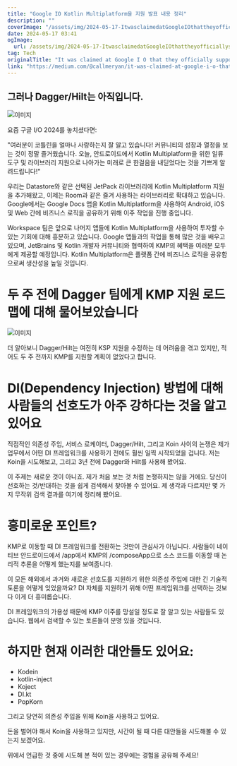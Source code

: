```yaml
---
title: "Google IO Kotlin Multiplatform을 지원 발표 내용 정리"
description: ""
coverImage: "/assets/img/2024-05-17-ItwasclaimedatGoogleIOthattheyofficiallysupportKotlinMultiplatform_0.png"
date: 2024-05-17 03:41
ogImage: 
  url: /assets/img/2024-05-17-ItwasclaimedatGoogleIOthattheyofficiallysupportKotlinMultiplatform_0.png
tag: Tech
originalTitle: "It was claimed at Google I O that they officially support Kotlin Multiplatform"
link: "https://medium.com/@callmeryan/it-was-claimed-at-google-i-o-that-they-officially-support-kotlin-multiplatform-545b2178b638"
---
```



## 그러나 Dagger/Hilt는 아직입니다.

![이미지](/assets/img/2024-05-17-ItwasclaimedatGoogleIOthattheyofficiallysupportKotlinMultiplatform_0.png)

요즘 구글 I/O 2024를 놓치셨다면:

"여러분이 코틀린을 얼마나 사랑하는지 잘 알고 있습니다! 커뮤니티의 성장과 열정을 보는 것이 정말 즐거웠습니다. 오늘, 안드로이드에서 Kotlin Multiplatform을 위한 일류 도구 및 라이브러리 지원으로 나아가는 미래로 큰 한걸음을 내딛었다는 것을 기쁘게 알려드립니다!"

<div class="content-ad"></div>

우리는 Datastore와 같은 선택된 JetPack 라이브러리에 Kotlin Multiplatform 지원을 추가해왔고, 이제는 Room과 같은 즐겨 사용하는 라이브러리로 확대하고 있습니다. Google에서는 Google Docs 앱을 Kotlin Multiplatform을 사용하여 Android, iOS 및 Web 간에 비즈니스 로직을 공유하기 위해 이주 작업을 진행 중입니다.

Workspace 팀은 앞으로 나머지 앱들에 Kotlin Multiplatform을 사용하여 투자할 수 있는 기회에 대해 흥분하고 있습니다. Google 앱들과의 작업을 통해 많은 것을 배우고 있으며, JetBrains 및 Kotlin 개발자 커뮤니티와 협력하여 KMP의 혜택을 여러분 모두에게 제공할 예정입니다. Kotlin Multiplatform은 플랫폼 간에 비즈니스 로직을 공유함으로써 생산성을 높일 것입니다.

# 두 주 전에 Dagger 팀에게 KMP 지원 로드맵에 대해 물어보았습니다

![이미지](/assets/img/2024-05-17-ItwasclaimedatGoogleIOthattheyofficiallysupportKotlinMultiplatform_1.png)

<div class="content-ad"></div>

더 알아보니 Dagger/Hilt는 여전히 KSP 지원을 수정하는 데 어려움을 겪고 있지만, 적어도 두 주 전까지 KMP를 지원할 계획이 없었다고 합니다.

# DI(Dependency Injection) 방법에 대해 사람들의 선호도가 아주 강하다는 것을 알고 있어요

직접적인 의존성 주입, 서비스 로케이터, Dagger/Hilt, 그리고 Koin 사이의 논쟁은 제가 업무에서 어떤 DI 프레임워크를 사용하기 전에도 훨씬 일찍 시작되었을 겁니다. 저는 Koin을 시도해보고, 그리고 3년 전에 Dagger와 Hilt를 사용해 봤어요.

이 주제는 새로운 것이 아니죠. 제가 처음 보는 것 처럼 논쟁하지는 않을 거에요. 당신이 선호하는 것/반대하는 것을 쉽게 검색해서 찾아볼 수 있어요. 제 생각과 다르지만 몇 가지 무작위 검색 결과를 여기에 정리해 봤어요.

<div class="content-ad"></div>

# 흥미로운 포인트?

KMP로 이동할 때 DI 프레임워크를 전환하는 것만이 관심사가 아닙니다. 사람들이 네이티브 안드로이드에서 /app에서 KMP의 /composeApp으로 소스 코드를 이동할 때 논리적 추론을 어떻게 했는지를 보여줍니다.

이 모든 해외에서 과거와 새로운 선호도를 지원하기 위한 의존성 주입에 대한 긴 기술적 토론을 어떻게 잊었을까요? DI 자체를 지원하기 위해 어떤 프레임워크를 선택하는 것보다 이게 더 흥미롭습니다.

DI 프레임워크의 가용성 때문에 KMP 이주를 망설일 정도로 잘 알고 있는 사람들도 있습니다. 웹에서 검색할 수 있는 토론들이 분명 있을 것입니다.

<div class="content-ad"></div>

# 하지만 현재 이러한 대안들도 있어요:

- Kodein
- kotlin-inject
- Koject
- DI.kt
- PopKorn

그리고 당연히 의존성 주입을 위해 Koin을 사용하고 있어요.

돈을 벌어야 해서 Koin을 사용하고 있지만, 시간이 될 때 다른 대안들을 시도해볼 수 있는지 보겠어요.

<div class="content-ad"></div>

위에서 언급한 것 중에 시도해 본 적이 있는 경우에는 경험을 공유해 주세요!